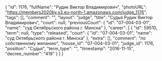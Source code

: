 {
    "id": 1176,
    "fullName": "Рудик Виктор Владимирович",
    "photoURL": "https://members2020by.s3.eu-north-1.amazonaws.com/judge_1176",
    "tags": [],
    "comment": "",
    "layout": "judge",
    "title": "Судья Рудик Виктор Владимирович",
    "court": null,
    "previousCourt": {
        "id": "07-004-03-01",
        "name": "суд Октябрьского района г. Минска"
    },
    "career": [
        {
            "id": 59510,
            "term": null,
            "type": "released",
            "court": {
                "id": "07-004-03-01",
                "name": "суд Октябрьского района г. Минска"
            },
            "extra": [],
            "comment": "по собственному желанию",
            "house_id": "07-004-03-01",
            "judge_id": 1176,
            "position": "Судья",
            "term_type": "",
            "timestamp": "2016-11-15",
            "decree_number": "419"
        }
    ]
}